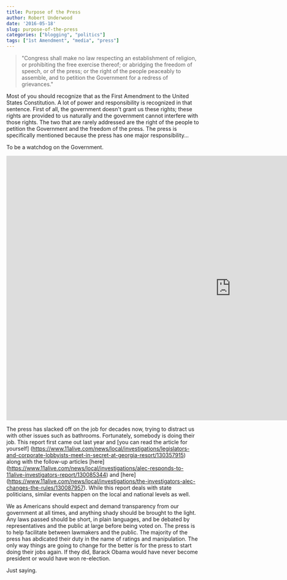```yaml
---
title: Purpose of the Press
author: Robert Underwood
date: '2016-05-18'
slug: purpose-of-the-press
categories: ["blogging", "politics"]
tags: ["1st Amendment", "media", "press"]
---
```


> "Congress shall make no law respecting an establishment of religion, or prohibiting the free exercise thereof; or abridging the freedom of speech, or of the press; or the right of the people peaceably to assemble, and to petition the Government for a redress of grievances."

Most of you should recognize that as the First Amendment to the United States Constitution.   A lot of power and responsibility is recognized in that sentence.  First of all, the government doesn't grant us these rights; these rights are provided to us naturally and the government cannot interfere with those rights.  The two that are rarely addressed are the right of the people to petition the Government and the freedom of the press.  The press is specifically mentioned because the press has one major responsibility...

To be a watchdog on the Government.

<iframe width="1170" height="689" src="https://www.youtube.com/embed/oBZ2V9LMeDk" frameborder="0" gesture="media" allow="encrypted-media" allowfullscreen></iframe>

The press has slacked off on the job for decades now, trying to distract us with other issues such as bathrooms.   Fortunately, somebody is doing their job.  This report first came out last year and [you can read the article for yourself] (https://www.11alive.com/news/local/investigations/legislators-and-corporate-lobbyists-meet-in-secret-at-georgia-resort/130357915) along with the follow-up articles [here] (https://www.11alive.com/news/local/investigations/alec-responds-to-11alive-investigators-report/130085344) and [here] (https://www.11alive.com/news/local/investigations/the-investigators-alec-changes-the-rules/130087957).  While this report deals with state politicians, similar events happen on the local and national levels as well.

We as Americans should expect and demand transparency from our government at all times, and anything shady should be brought to the light.  Any laws passed should be short, in plain languages, and be debated by representatives and the public at large before being voted on.  The press is to help facilitate between lawmakers and the public.  The majority of the press has abdicated their duty in the name of ratings and manipulation.  The only way things are going to change for the better is for the press to start doing their jobs again.  If they did, Barack Obama would have never become president or would have won re-election.

Just saying.
